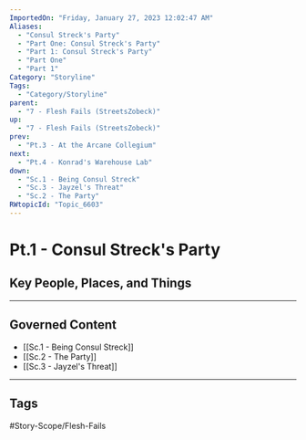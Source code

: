 ```yaml
---
ImportedOn: "Friday, January 27, 2023 12:02:47 AM"
Aliases:
  - "Consul Streck's Party"
  - "Part One: Consul Streck's Party"
  - "Part 1: Consul Streck's Party"
  - "Part One"
  - "Part 1"
Category: "Storyline"
Tags:
  - "Category/Storyline"
parent:
  - "7 - Flesh Fails (StreetsZobeck)"
up:
  - "7 - Flesh Fails (StreetsZobeck)"
prev:
  - "Pt.3 - At the Arcane Collegium"
next:
  - "Pt.4 - Konrad's Warehouse Lab"
down:
  - "Sc.1 - Being Consul Streck"
  - "Sc.3 - Jayzel's Threat"
  - "Sc.2 - The Party"
RWtopicId: "Topic_6603"
---
```

# Pt.1 - Consul Streck's Party
## Key People, Places, and Things
---
## Governed Content
- [[Sc.1 - Being Consul Streck]]
- [[Sc.2 - The Party]]
- [[Sc.3 - Jayzel's Threat]]


---
## Tags
#Story-Scope/Flesh-Fails

